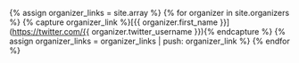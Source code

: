 {% assign organizer_links = site.array %}
{% for organizer in site.organizers %}
  {% capture organizer_link %}[{{ organizer.first_name }}](https://twitter.com/{{ organizer.twitter_username }}){% endcapture %}
  {% assign organizer_links = organizer_links | push: organizer_link %}
{% endfor %}
